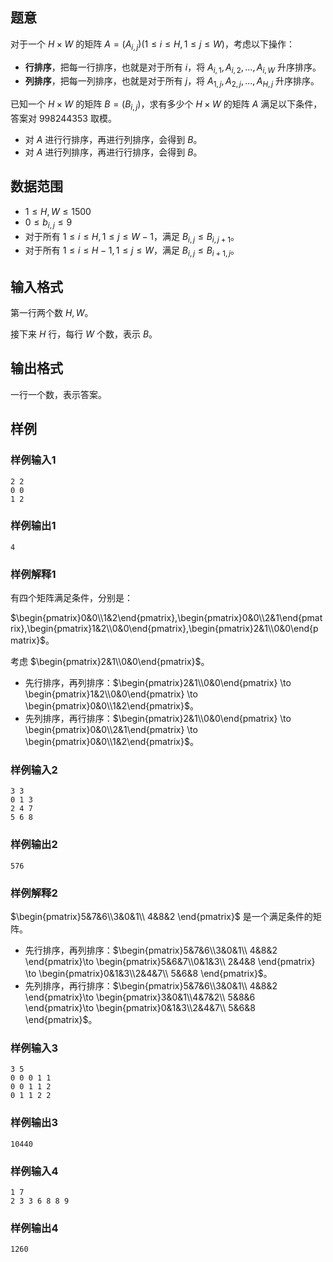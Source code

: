 ## 题意 

对于一个 $H\times W$ 的矩阵 $A=(A_{i,j})(1\le i\le H,1\le j\le W)$，考虑以下操作：

- **行排序**，把每一行排序，也就是对于所有 $i$，将 $A_{i,1},A_{i,2},...,A_{i,W}$ 升序排序。
- **列排序**，把每一列排序，也就是对于所有 $j$，将 $A_{1,j},A_{2,j},...,A_{H,j}$ 升序排序。

已知一个 $H\times W$ 的矩阵 $B=(B_{i,j})$，求有多少个 $H\times W$ 的矩阵 $A$ 满足以下条件，答案对 $998244353$ 取模。

- 对 $A$ 进行行排序，再进行列排序，会得到 $B$。
- 对 $A$ 进行列排序，再进行行排序，会得到 $B$。

## 数据范围

- $1\le H,W\le 1500$
- $0\le b_{i,j}\le 9$
- 对于所有 $1\le i\le H,1\le j\le W-1$，满足 $B_{i,j}\le B_{i,j+1}$。
- 对于所有 $1\le i\le H-1,1\le j\le W$，满足 $B_{i,j}\le B_{i+1,j}$。

## 输入格式

第一行两个数 $H,W$。

接下来 $H$ 行，每行 $W$ 个数，表示 $B$。

## 输出格式

一行一个数，表示答案。

## 样例

### 样例输入1

```
2 2
0 0
1 2
```

### 样例输出1

```
4
```

### 样例解释1

有四个矩阵满足条件，分别是：

$\begin{pmatrix}0&0\\1&2\end{pmatrix},\begin{pmatrix}0&0\\2&1\end{pmatrix},\begin{pmatrix}1&2\\0&0\end{pmatrix},\begin{pmatrix}2&1\\0&0\end{pmatrix}$。

考虑 $\begin{pmatrix}2&1\\0&0\end{pmatrix}$。

- 先行排序，再列排序：$\begin{pmatrix}2&1\\0&0\end{pmatrix} \to \begin{pmatrix}1&2\\0&0\end{pmatrix} \to \begin{pmatrix}0&0\\1&2\end{pmatrix}$。
- 先列排序，再行排序：$\begin{pmatrix}2&1\\0&0\end{pmatrix} \to \begin{pmatrix}0&0\\2&1\end{pmatrix} \to \begin{pmatrix}0&0\\1&2\end{pmatrix}$。

### 样例输入2

```
3 3
0 1 3
2 4 7
5 6 8
```

### 样例输出2

```
576
```

### 样例解释2

$\begin{pmatrix}5&7&6\\3&0&1\\ 4&8&2 \end{pmatrix}$ 是一个满足条件的矩阵。

- 先行排序，再列排序：$\begin{pmatrix}5&7&6\\3&0&1\\ 4&8&2 \end{pmatrix}\to \begin{pmatrix}5&6&7\\0&1&3\\ 2&4&8 \end{pmatrix} \to \begin{pmatrix}0&1&3\\2&4&7\\ 5&6&8 \end{pmatrix}$。
- 先列排序，再行排序：$\begin{pmatrix}5&7&6\\3&0&1\\ 4&8&2 \end{pmatrix}\to \begin{pmatrix}3&0&1\\4&7&2\\ 5&8&6 \end{pmatrix}\to \begin{pmatrix}0&1&3\\2&4&7\\ 5&6&8 \end{pmatrix}$。

### 样例输入3

```
3 5
0 0 0 1 1
0 0 1 1 2
0 1 1 2 2
```

### 样例输出3

```
10440
```

### 样例输入4

```
1 7
2 3 3 6 8 8 9
```

### 样例输出4

```
1260
```